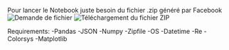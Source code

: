 Pour lancer le Notebook juste besoin du fichier .zip généré par Facebook
![Demande de fichier](https://github.com/sofiane-fourati/Messenger-Bar-Chart-Race/blob/master/Demande%20fichier.PNG)
![Téléchargement du fichier ZIP](https://github.com/sofiane-fourati/Messenger-Bar-Chart-Race/blob/master/T%C3%A9l%C3%A9chargement%20fichier.PNG)

Requirements:
-Pandas
-JSON
-Numpy
-Zipfile
-OS
-Datetime
-Re
-Colorsys
-Matplotlib
